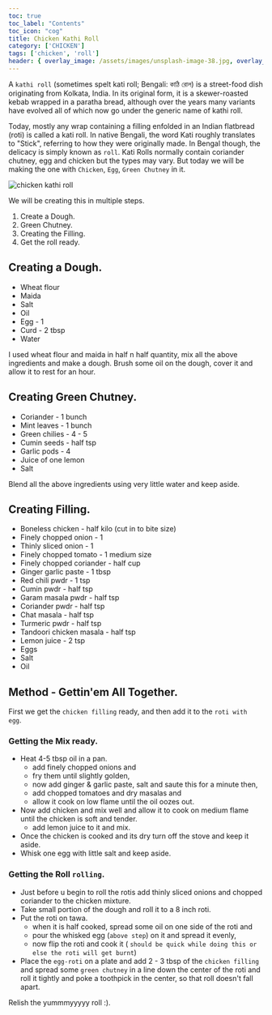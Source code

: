 ```yaml
---
toc: true
toc_label: "Contents"
toc_icon: "cog"
title: Chicken Kathi Roll
category: ['CHICKEN']
tags: ['chicken', 'roll']
header: { overlay_image: /assets/images/unsplash-image-38.jpg, overlay_filter: 0.5, og_image: 'http://1.bp.blogspot.com/-V6W0erXER7k/UiSuYDGB14I/AAAAAAAADLQ/g-uXSV3BXBk/s1600/IMAG0287.jpg', caption: 'Photo credit: [**Unsplash**](https://unsplash.com)' }
---
```


A `kathi roll` (sometimes spelt kati roll; Bengali: কাঠি রোল) is a street-food dish originating from Kolkata, India. In its original form, it is a skewer-roasted kebab wrapped in a paratha bread, although over the years many variants have evolved all of which now go under the generic name of kathi roll. 

Today, mostly any wrap containing a filling enfolded in an Indian flatbread (roti) is called a kati roll. In native Bengali, the word Kati roughly translates to "Stick", referring to how they were originally made. In Bengal though, the delicacy is simply known as `roll`. Kati Rolls normally contain coriander chutney, egg and chicken but the types may vary. But today we will be making the one with `Chicken`, `Egg`, `Green Chutney` in it. 

![chicken kathi roll](http://1.bp.blogspot.com/-V6W0erXER7k/UiSuYDGB14I/AAAAAAAADLQ/g-uXSV3BXBk/s1600/IMAG0287.jpg)

We will be creating this in multiple steps.

1. Create a Dough.
2. Green Chutney.
3. Creating the Filling. 
4. Get the roll ready. 

## Creating a Dough.

- Wheat flour
- Maida
- Salt
- Oil
- Egg - 1 
- Curd - 2 tbsp
- Water

I used wheat flour and maida in half n half quantity, mix all the above ingredients and make a dough.
Brush some oil on the dough, cover it and allow it to rest for an hour.


## Creating Green Chutney.

- Coriander - 1 bunch
- Mint leaves - 1 bunch
- Green chilies - 4 - 5
- Cumin seeds - half tsp
- Garlic pods - 4 
- Juice of one lemon
- Salt

Blend all the above ingredients using very little water and keep aside.

## Creating Filling.

- Boneless chicken - half kilo (cut in to bite size)
- Finely chopped onion - 1
- Thinly sliced onion - 1
- Finely chopped tomato - 1 medium size
- Finely chopped coriander - half cup
- Ginger garlic paste - 1 tbsp
- Red chili pwdr - 1 tsp
- Cumin pwdr - half tsp
- Garam masala pwdr - half tsp
- Coriander pwdr - half tsp
- Chat masala - half tsp
- Turmeric pwdr - half tsp
- Tandoori chicken masala - half tsp
- Lemon juice - 2 tsp
- Eggs
- Salt
- Oil

## Method - Gettin'em All Together.

First we get the `chicken filling` ready, and then add it to the `roti with egg`.

### Getting the Mix ready.

- Heat 4-5 tbsp oil in a pan.
  - add finely chopped onions and 
  - fry them until slightly golden,
  - now add ginger & garlic paste, salt and saute this for a minute then,
  - add chopped tomatoes and dry masalas and 
  - allow it cook on low flame until the oil oozes out.
- Now add chicken and mix well and allow it to cook on medium flame until the chicken is soft and tender.
  - add lemon juice to it and mix. 
- Once the chicken is cooked and its dry turn off the stove and keep it aside.
- Whisk one egg with little salt and keep aside.

### Getting the Roll `rolling`.

- Just before u begin to roll the rotis add thinly sliced onions and chopped coriander to the chicken mixture.
- Take small portion of the dough and roll it to a 8 inch roti.
- Put the roti on tawa.
  - when it is half cooked, spread some oil on one side of the roti and 
  - pour the whisked egg (`above step`) on it and spread it evenly, 
  - now flip the roti and cook it ( `should be quick while doing this or else the roti will get burnt`)
- Place the `egg-roti` on a plate and add 2 - 3 tbsp of the `chicken filling` and spread some `green chutney` in a line down the center of the roti and roll it tightly and poke a toothpick in the center, so that roll doesn't fall apart.

Relish the yummmyyyyy roll :).
